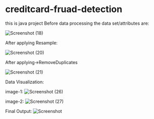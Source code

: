 # creditcard-fruad-detection
this is java project
Before data processing the data set/attributes are:



![Screenshot (18)](https://user-images.githubusercontent.com/74133175/117536866-2a95d480-b01b-11eb-9c34-90db2a4c4464.png)

After applying Resample:




![Screenshot (20)](https://user-images.githubusercontent.com/74133175/117537112-92005400-b01c-11eb-89b9-85040054c649.png)

After applying->RemoveDuplicates

![Screenshot (21)](https://user-images.githubusercontent.com/74133175/117537191-13f07d00-b01d-11eb-95ab-efb1bb8e7764.png)

Data Visualization:

image-1:
![Screenshot (26)](https://user-images.githubusercontent.com/74133175/117537259-5ca83600-b01d-11eb-88b1-c1f7020ffc8d.png)

image-2:
![Screenshot (27)](https://user-images.githubusercontent.com/74133175/117537290-8d886b00-b01d-11eb-92c4-98146166e0db.png)

Final Output:
![Screenshot ](https://user-images.githubusercontent.com/74133175/117537345-ef48d500-b01d-11eb-9205-5a44ba747761.png)

